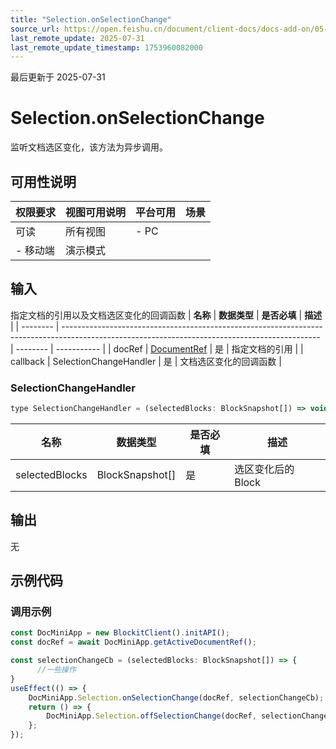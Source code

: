 ```yaml
---
title: "Selection.onSelectionChange"
source_url: https://open.feishu.cn/document/client-docs/docs-add-on/05-api-doc/selection/Selection.onSelectionChange
last_remote_update: 2025-07-31
last_remote_update_timestamp: 1753960082000
---
```

最后更新于 2025-07-31

# Selection.onSelectionChange
监听文档选区变化，该方法为异步调用。

## 可用性说明

权限要求 | 视图可用说明 | 平台可用 | 场景
--- | --- | --- | ---
可读 | 所有视图 | - PC  
- 移动端 | 演示模式

## 输入

指定文档的引用以及文档选区变化的回调函数
| **名称**   | **数据类型**                                                                                                                                       | **是否必填** | **描述**      |
| -------- | ---------------------------------------------------------------------------------------------------------------------------------------------- | -------- | ----------- |
| docRef   | [DocumentRef](https://open.feishu.cn/document/uAjLw4CM/uYjL24iN/docs-add-on/05-api-doc/basic-data-reference---base/DocumentRef) | 是        | 指定文档的引用     |
| callback | SelectionChangeHandler                                                                                                                         | 是        | 文档选区变化的回调函数 |

### SelectionChangeHandler

```js
type SelectionChangeHandler = (selectedBlocks: BlockSnapshot[]) => void;
```
| **名称**         | **数据类型**         | **是否必填** | **描述**       |
| -------------- | ---------------- | -------- | ------------ |
| selectedBlocks | BlockSnapshot[] | 是        | 选区变化后的 Block |

## 输出

无

## 示例代码

### 调用示例

```js
const DocMiniApp = new BlockitClient().initAPI();
const docRef = await DocMiniApp.getActiveDocumentRef();

const selectionChangeCb = (selectedBlocks: BlockSnapshot[]) => {
      //一些操作
}
useEffect(() => {
    DocMiniApp.Selection.onSelectionChange(docRef, selectionChangeCb);
    return () => {
        DocMiniApp.Selection.offSelectionChange(docRef, selectionChangeCb);    
    };
});

```

